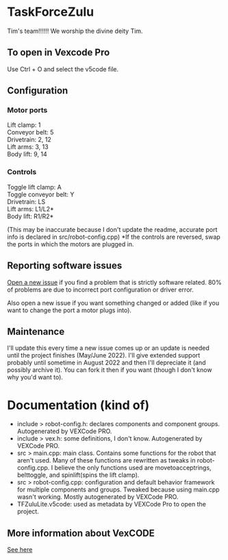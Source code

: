 # TaskForceZulu
Tim's team!!!!!! We worship the divine deity Tim.

## To open in Vexcode Pro
Use Ctrl + O and select the v5code file.

## Configuration
### Motor ports
Lift clamp: 1<br/>
Conveyor belt: 5<br/>
Drivetrain: 2, 12<br/>
Lift arms: 3, 13<br/>
Body lift: 9, 14<br/>
### Controls
Toggle lift clamp: A<br/>
Toggle conveyor belt: Y<br/>
Drivetrain: LS<br/>
Lift arms: L1/L2*<br/>
Body lift: R1/R2*<br/>

(This may be inaccurate because I don't update the readme, accurate port info is declared in src/robot-config.cpp)
*If the controls are reversed, swap the ports in which the motors are plugged in.

## Reporting software issues
[Open a new issue](https://github.com/DairyProducts/TaskForceZulu/issues/new) if you find a problem that is strictly software related. 80% of problems are due to incorrect port configuration or driver error.

Also open a new issue if you want something changed or added (like if you want to change the port a motor plugs into).

## Maintenance
I'll update this every time a new issue comes up or an update is needed until the project finishes (May/June 2022). I'll give extended support probably until sometime in August 2022 and then I'll depreciate it (and possibly archive it). You can fork it then if you want (though I don't know why you'd want to).

# Documentation (kind of)
* include > robot-config.h: declares components and component groups. Autogenerated by VEXCode PRO.
* include > vex.h: some definitions, I don't know. Autogenerated by VEXCode PRO.
* src > main.cpp: main class. Contains some functions for the robot that aren't used. Many of these functions are rewritten as tweaks in robot-config.cpp. I believe the only functions used are movetoacceptrings, belttoggle, and spinlift(spins the lift clamp).
* src > robot-config.cpp: configuration and default behavior framework for multiple components and groups. Tweaked because using main.cpp wasn't working. Mostly autogenerated by VEXCode PRO.
* TFZuluLite.v5code: used as metadata by VEXCode Pro to open the project.

## More information about VexCODE
[See here](https://www.vexrobotics.com/vexcode-pro)
